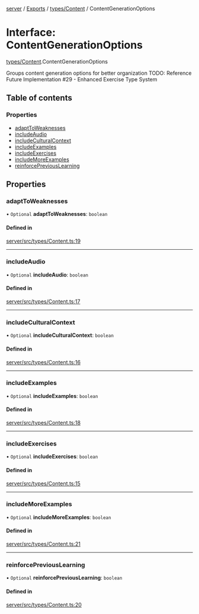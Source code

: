 [server](../README.md) / [Exports](../modules.md) / [types/Content](../modules/types_Content.md) / ContentGenerationOptions

# Interface: ContentGenerationOptions

[types/Content](../modules/types_Content.md).ContentGenerationOptions

Groups content generation options for better organization
TODO: Reference Future Implementation #29 - Enhanced Exercise Type System

## Table of contents

### Properties

- [adaptToWeaknesses](types_Content.ContentGenerationOptions.md#adapttoweaknesses)
- [includeAudio](types_Content.ContentGenerationOptions.md#includeaudio)
- [includeCulturalContext](types_Content.ContentGenerationOptions.md#includeculturalcontext)
- [includeExamples](types_Content.ContentGenerationOptions.md#includeexamples)
- [includeExercises](types_Content.ContentGenerationOptions.md#includeexercises)
- [includeMoreExamples](types_Content.ContentGenerationOptions.md#includemoreexamples)
- [reinforcePreviousLearning](types_Content.ContentGenerationOptions.md#reinforcepreviouslearning)

## Properties

### adaptToWeaknesses

• `Optional` **adaptToWeaknesses**: `boolean`

#### Defined in

[server/src/types/Content.ts:19](https://github.com/niklas-joh/french-learning-platform/blob/df287cd90d2fc20ebbe1da4bb7d2c97b195a5de7/server/src/types/Content.ts#L19)

___

### includeAudio

• `Optional` **includeAudio**: `boolean`

#### Defined in

[server/src/types/Content.ts:17](https://github.com/niklas-joh/french-learning-platform/blob/df287cd90d2fc20ebbe1da4bb7d2c97b195a5de7/server/src/types/Content.ts#L17)

___

### includeCulturalContext

• `Optional` **includeCulturalContext**: `boolean`

#### Defined in

[server/src/types/Content.ts:16](https://github.com/niklas-joh/french-learning-platform/blob/df287cd90d2fc20ebbe1da4bb7d2c97b195a5de7/server/src/types/Content.ts#L16)

___

### includeExamples

• `Optional` **includeExamples**: `boolean`

#### Defined in

[server/src/types/Content.ts:18](https://github.com/niklas-joh/french-learning-platform/blob/df287cd90d2fc20ebbe1da4bb7d2c97b195a5de7/server/src/types/Content.ts#L18)

___

### includeExercises

• `Optional` **includeExercises**: `boolean`

#### Defined in

[server/src/types/Content.ts:15](https://github.com/niklas-joh/french-learning-platform/blob/df287cd90d2fc20ebbe1da4bb7d2c97b195a5de7/server/src/types/Content.ts#L15)

___

### includeMoreExamples

• `Optional` **includeMoreExamples**: `boolean`

#### Defined in

[server/src/types/Content.ts:21](https://github.com/niklas-joh/french-learning-platform/blob/df287cd90d2fc20ebbe1da4bb7d2c97b195a5de7/server/src/types/Content.ts#L21)

___

### reinforcePreviousLearning

• `Optional` **reinforcePreviousLearning**: `boolean`

#### Defined in

[server/src/types/Content.ts:20](https://github.com/niklas-joh/french-learning-platform/blob/df287cd90d2fc20ebbe1da4bb7d2c97b195a5de7/server/src/types/Content.ts#L20)
